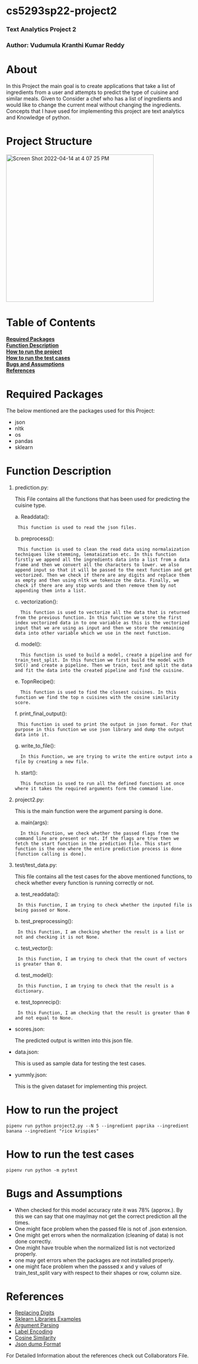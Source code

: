 # cs5293sp22-project2

### Text Analytics Project 2
### Author: Vudumula Kranthi Kumar Reddy


# About

In this Project the main goal is to create applications that take a list of ingredients from a user and attempts to predict the type of cuisine and similar meals. Given to Consider a chef who has a list of ingredients and would like to change the current meal without changing the ingredients. Concepts that I have used for implementing this project are text analytics and Knowledge of python.


# Project Structure

<img width="399" alt="Screen Shot 2022-04-14 at 4 07 25 PM" src="https://user-images.githubusercontent.com/98420519/163499439-7b4960ac-d2da-4cce-88a4-ce8e9c5c3de9.png">


# Table of Contents

**[Required Packages](#required-packages)**<br>
**[Function Description](#function-description)**<br>
**[How to run the project](#how-to-run-the-project)**<br>
**[How to run the test cases](#how-to-run-the-test-cases)**<br>
**[Bugs and Assumptions](#bugs-and-assumptions)**<br>
**[References](#references)**<br>


# Required Packages

The below mentioned are the packages used for this Project:
* json
* nltk
* os
* pandas
* sklearn


# Function Description

1. prediction.py:

    This File contains all the functions that has been used for predicting the cuisine type.
    
    a. Readdata():
    
        This function is used to read the json files.
        
    b. preprocess():
    
        This function is used to clean the read data using normalaization techniques like stemming, lemataization etc. In this function firstly we append all the ingredients data into a list from a data frame and then we convert all the characters to lower. we also append input so that it will be passed to the next function and get vectorized. Then we check if there are any digits and replace them as empty and then using nltk we tokenize the data. Finally, we check if there are any stop words and then remove them by not appending them into a list.
        
     c. vectorization(): 
     
         This function is used to vectorize all the data that is returned from the previous function. In this function we store the first index vectorized data in to one variable as this is the vectorized input that we are using as input and then we store the remaining data into other variable which we use in the next function.
         
     d. model():
     
         This function is used to build a model, create a pipeline and for train_test_split. In this function we first build the model with SVC() and create a pipeline. Then we train, test and split the data and fit the data into the created pipeline and find the cuisine.
         
     e. TopnRecipe():
     
         This function is used to find the closest cuisines. In this function we find the top n cuisines with the cosine similarity score.
         
     f. print_final_output():
     
        This function is used to print the output in json format. For that purpose in this function we use json library and dump the output data into it.
        
     g. write_to_file():
     
         In this Function, we are trying to write the entire output into a file by creating a new file.
         
     h. start():
     
         This function is used to run all the defined functions at once where it takes the required arguments form the command line.
                 
2. project2.py:

    This is the main function were the argument parsing is done.
    
     a. main(args): 
  
         In this Function, we check whether the passed flags from the command line are present or not. If the flags are true then we fetch the start function in the prediction file. This start function is the one where the entire prediction process is done [function calling is done].
                   
3. test/test_data.py:

    This file contains all the test cases for the above mentioned functions, to check whether every function is running correctly or not.
    
    a. test_readdata():
    
        In this Function, I am trying to check whether the inputed file is being passed or None.
        
    b. test_preprocessing():
    
        In this Function, I am checking whether the result is a list or not and checking it is not None.
     
    c. test_vector():
    
        In this Function, I am trying to check that the count of vectors is greater than 0.
        
    d. test_model():
    
        In this Function, I am trying to check that the result is a dictionary.
      
    e. test_topnrecip():
    
        In this Function, I am checking that the result is greater than 0 and not equal to None.
         
* scores.json:

    The predicted output is written into this json file.
    
* data.json:

    This is used as sample data for testing the test cases.
    
* yummly.json:

    This is the given dataset for implementing this project.
    
    
# How to run the project

```
pipenv run python project2.py --N 5 --ingredient paprika --ingredient banana --ingredient "rice krispies" 
```

# How to run the test cases

```
pipenv run python -m pytest
```


# Bugs and Assumptions

* When checked for this model accuracy rate it was 78% (approx.). By this we can say that one may/may not get the correct prediction all the times.
* One might face problem when the passed file is not of .json extension.
* One might get errors when the normalization (cleaning of data) is not done correctly.
* One might have trouble when the normalized list is not vectorized properly.
* one may get errors when the packages are not installed properly.
* one might face problem when the passsed x and y values of train_test_split vary with respect to their shapes or row, column size.        


# References

* [Replacing Digits](https://stackoverflow.com/questions/19084443/replacing-digits-with-str-replace)
* [Sklearn Libraries Examples](https://machinelearningmastery.com/standardscaler-and-minmaxscaler-transforms-in-python/)
* [Argument Parsing](https://stackoverflow.com/questions/25778813/how-to-read-multiple-command-line-parameters-with-same-flag-in-python)
* [Label Encoding](https://scikit-learn.org/stable/modules/generated/sklearn.preprocessing.LabelEncoder.html)
* [Cosine Similarity](https://gist.github.com/pgolding/fdf74a3e8e797fad0391befd5a906ddb)
* [Json dump Format](https://stackoverflow.com/questions/37398301/json-dumps-format-python)

For Detailed Information about the references check out Collaborators File. 
